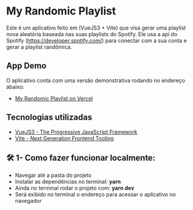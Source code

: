 # My Randomic Playlist

Este é um aplicativo feito em (VueJS3 + Vite) que visa gerar uma playlist nova aleatória baseada nas suas playlists do Spotify. Ele usa a api do Spotify (https://developer.spotify.com/) para conectar com a sua conta e gerar a playlist randômica.

## App Demo

O aplicativo conta com uma versão demonstrativa rodando no endereço abaixo:
- [My Randomic Playlist on Vercel](https://myrandomicplaylist.vercel.app/)

## Tecnologias utilizadas

- [VueJS3 - The Progressive JavaScript Framework](https://v3.vuejs.org/)
- [Vite - Next Generation Frontend Tooling](https://vitejs.dev/)

## 🛠️ 1- Como fazer funcionar localmente:
* Navegar até a pasta do projeto
* Instalar as dependências no terminal: **yarn**
* Ainda no terminal rodar o projeto com: **yarn dev**
* Será exibido no terminal o endereço para acessar o aplicativo no navegador

